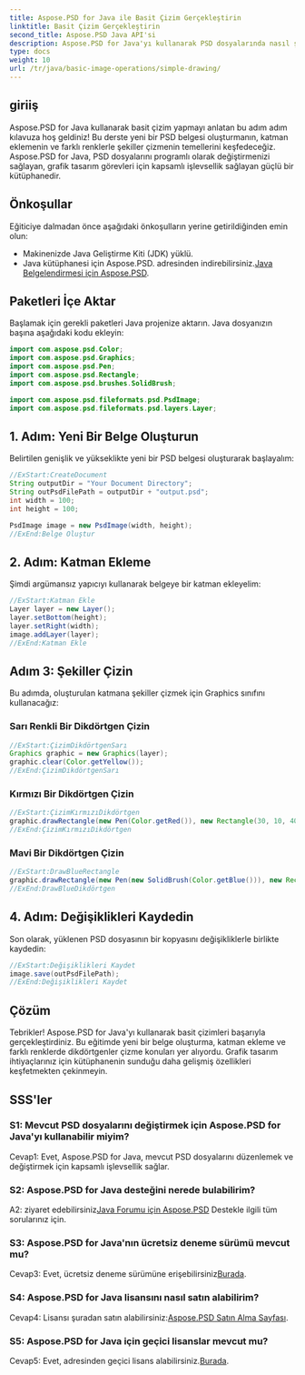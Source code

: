 ```yaml
---
title: Aspose.PSD for Java ile Basit Çizim Gerçekleştirin
linktitle: Basit Çizim Gerçekleştirin
second_title: Aspose.PSD Java API'si
description: Aspose.PSD for Java'yı kullanarak PSD dosyalarında nasıl şekil çizeceğinizi öğrenin. Bu adım adım kılavuz, kod örnekleriyle katman oluşturmayı, eklemeyi ve çizim yapmayı kapsar.
type: docs
weight: 10
url: /tr/java/basic-image-operations/simple-drawing/
---
```

## giriiş

Aspose.PSD for Java kullanarak basit çizim yapmayı anlatan bu adım adım kılavuza hoş geldiniz! Bu derste yeni bir PSD belgesi oluşturmanın, katman eklemenin ve farklı renklerle şekiller çizmenin temellerini keşfedeceğiz. Aspose.PSD for Java, PSD dosyalarını programlı olarak değiştirmenizi sağlayan, grafik tasarım görevleri için kapsamlı işlevsellik sağlayan güçlü bir kütüphanedir.

## Önkoşullar

Eğiticiye dalmadan önce aşağıdaki önkoşulların yerine getirildiğinden emin olun:

- Makinenizde Java Geliştirme Kiti (JDK) yüklü.
-  Java kütüphanesi için Aspose.PSD. adresinden indirebilirsiniz.[Java Belgelendirmesi için Aspose.PSD](https://reference.aspose.com/psd/java/).

## Paketleri İçe Aktar

Başlamak için gerekli paketleri Java projenize aktarın. Java dosyanızın başına aşağıdaki kodu ekleyin:

```java
import com.aspose.psd.Color;
import com.aspose.psd.Graphics;
import com.aspose.psd.Pen;
import com.aspose.psd.Rectangle;
import com.aspose.psd.brushes.SolidBrush;

import com.aspose.psd.fileformats.psd.PsdImage;
import com.aspose.psd.fileformats.psd.layers.Layer;
```

## 1. Adım: Yeni Bir Belge Oluşturun

Belirtilen genişlik ve yükseklikte yeni bir PSD belgesi oluşturarak başlayalım:

```java
//ExStart:CreateDocument
String outputDir = "Your Document Directory";
String outPsdFilePath = outputDir + "output.psd";
int width = 100;
int height = 100;

PsdImage image = new PsdImage(width, height);
//ExEnd:Belge Oluştur
```

## 2. Adım: Katman Ekleme

Şimdi argümansız yapıcıyı kullanarak belgeye bir katman ekleyelim:

```java
//ExStart:Katman Ekle
Layer layer = new Layer();
layer.setBottom(height);
layer.setRight(width);
image.addLayer(layer);
//ExEnd:Katman Ekle
```

## Adım 3: Şekiller Çizin

Bu adımda, oluşturulan katmana şekiller çizmek için Graphics sınıfını kullanacağız:

### Sarı Renkli Bir Dikdörtgen Çizin

```java
//ExStart:ÇizimDikdörtgenSarı
Graphics graphic = new Graphics(layer);
graphic.clear(Color.getYellow());
//ExEnd:ÇizimDikdörtgenSarı
```

### Kırmızı Bir Dikdörtgen Çizin

```java
//ExStart:ÇizimKırmızıDikdörtgen
graphic.drawRectangle(new Pen(Color.getRed()), new Rectangle(30, 10, 40, 80));
//ExEnd:ÇizimKırmızıDikdörtgen
```

### Mavi Bir Dikdörtgen Çizin

```java
//ExStart:DrawBlueRectangle
graphic.drawRectangle(new Pen(new SolidBrush(Color.getBlue())), new Rectangle(10, 30, 80, 40));
//ExEnd:DrawBlueDikdörtgen
```

## 4. Adım: Değişiklikleri Kaydedin

Son olarak, yüklenen PSD dosyasının bir kopyasını değişikliklerle birlikte kaydedin:

```java
//ExStart:Değişiklikleri Kaydet
image.save(outPsdFilePath);
//ExEnd:Değişiklikleri Kaydet
```

## Çözüm

Tebrikler! Aspose.PSD for Java'yı kullanarak basit çizimleri başarıyla gerçekleştirdiniz. Bu eğitimde yeni bir belge oluşturma, katman ekleme ve farklı renklerde dikdörtgenler çizme konuları yer alıyordu. Grafik tasarım ihtiyaçlarınız için kütüphanenin sunduğu daha gelişmiş özellikleri keşfetmekten çekinmeyin.

## SSS'ler

### S1: Mevcut PSD dosyalarını değiştirmek için Aspose.PSD for Java'yı kullanabilir miyim?

Cevap1: Evet, Aspose.PSD for Java, mevcut PSD dosyalarını düzenlemek ve değiştirmek için kapsamlı işlevsellik sağlar.

### S2: Aspose.PSD for Java desteğini nerede bulabilirim?

 A2: ziyaret edebilirsiniz[Java Forumu için Aspose.PSD](https://forum.aspose.com/c/psd/34) Destekle ilgili tüm sorularınız için.

### S3: Aspose.PSD for Java'nın ücretsiz deneme sürümü mevcut mu?

 Cevap3: Evet, ücretsiz deneme sürümüne erişebilirsiniz[Burada](https://releases.aspose.com/).

### S4: Aspose.PSD for Java lisansını nasıl satın alabilirim?

 Cevap4: Lisansı şuradan satın alabilirsiniz:[Aspose.PSD Satın Alma Sayfası](https://purchase.aspose.com/buy).

### S5: Aspose.PSD for Java için geçici lisanslar mevcut mu?

 Cevap5: Evet, adresinden geçici lisans alabilirsiniz.[Burada](https://purchase.aspose.com/temporary-license/).